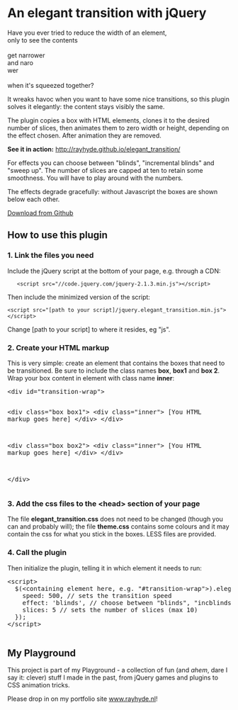 <h1>An elegant transition with jQuery</h1>
<p>Have you ever tried to reduce the width of an element,<br> only to see the contents <br><br>
get narrower <br>
and naro<br>
wer<br><br>
when it's squeezed together?</p>

<p>It wreaks havoc when you want to have some nice transitions, so this plugin solves it elegantly: the content stays visibly the same.</p>

<p>The plugin	copies a box with HTML elements, clones it to the desired number of slices, then animates them to zero width or height, depending on the effect chosen. After animation they are removed.</p>

<p><strong>See it in action:</strong> <a href="http://rayhyde.github.io/elegant_transition/">http://rayhyde.github.io/elegant_transition/</a></p>

<p>For effects you can choose between "blinds", "incremental blinds" and "sweep up". The number of slices are capped at ten to retain some smoothness. You will have to play around with the numbers.</p>
<p>The effects degrade gracefully: without Javascript the boxes are shown below each other.</p>
<p>
<a href="https://github.com/RayHyde/elegant_transition" class="btn btn-lg btn-success w100">Download from Github</a>
</p>

<h2>How to use this plugin</h2>
<h3>1. Link the files you need</h3>
<p>Include the jQuery script at the bottom of your page, e.g. through a CDN:</p>
<p><code>	&lt;script src="//code.jquery.com/jquery-2.1.3.min.js"&gt;&lt;/script&gt;</code></p>
<p>Then include the minimized version of the script:</p>
<p><code>&lt;script src="[path to your script]/jquery.elegant_transition.min.js"&gt;&lt;/script&gt;</code></p>

<p>Change [path to your script] to where it resides, eg "js".</p>
<h3>2. Create your HTML markup</h3>
<p>This is very simple: create an element that contains the boxes that need to be transitioned. Be sure to include the class names <strong>box</strong>, <strong>box1</strong> and <strong>box 2</strong>. Wrap your box content in element with class name <strong>inner</strong>:</p>
<pre>&lt;div id="transition-wrap"&gt;

  &lt;div class="box box1"&gt;
    &lt;div class="inner"&gt;
      [You HTML markup goes here]
    &lt;/div&gt;
  &lt;/div&gt;

  &lt;div class="box box2"&gt;
    &lt;div class="inner"&gt;
      [You HTML markup goes here]
    &lt;/div&gt;
  &lt;/div&gt;

&lt;/div&gt;
</pre>
						
<h3>3. Add the css files to the &lt;head&gt; section of your page</h3>
<p>The file <strong>elegant_transition.css</strong> does not need to be changed (though you can and probably will); the file <strong>theme.css</strong> contains some colours and it may contain the css for what you stick in the boxes. LESS files are provided.</p>
<h3>4. Call the plugin</h3>
<p>Then initialize the plugin, telling it in which element it needs to run:</p>
<pre>
&lt;script&gt;
  $(&lt;containing element here, e.g. "#transition-wrap"&gt;).elegantTransition({
    speed: 500, // sets the transition speed
    effect: 'blinds', // choose between "blinds", "incblinds" or "sweep"
    slices: 5 // sets the number of slices (max 10)
  });
&lt;/script&gt;
	</pre>

<h2>My Playground</h2>

<p>This project is part of my Playground - a collection of fun (and <em>ahem</em>, dare I say it: clever) stuff I made in the past, from jQuery games and plugins to CSS animation tricks.</p>

<p>Please drop in on my portfolio site <a href="http://www.rayhyde.nl">www.rayhyde.nl</a>!</p>
